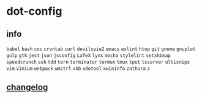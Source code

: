 # dot-config

## info

`babel`
`bash`
`coc`
`crontab`
`curl`
`devilspie2`
`emacs`
`eslint`
`htop`
`git`
`gnome`
`gnuplot`
`gulp`
`gtk`
`jest`
`json`
`jsconfig`
`LaTeX`
`lynx`
`mocha`
`stylelint`
`setxkbmap`
`speedcrunch`
`ssh`
`tdd`
`tern`
`terminator`
`termux`
`tmux`
`tput`
`tsserver`
`ultisnips`
`vim`
`vimium`
`webpack`
`wmctrl`
`xkb`
`xdotool`
`xwininfo`
`zathura`
`z`

## [changelog](CHANGELOG.md)

